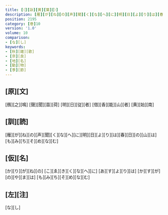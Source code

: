 ```yaml
---
title: [（][詠][黄][葉][）]
description: [雁][が][ね][の][声][聞][く][な][へ][に][明][日][よ][り][は][春][日][の][山][は][も][み][ち][そ][め][な][む]
position: 2195
category: [巻]10
version: '1.0'
volume: 10
comparison:
- [な][し]
keywords:
- [秋][雑][歌]
- [奈][良]
- [地][名]
- [動][物]
- [季][節]
---
```


## [原][文]

[鴈][之][鳴] [聲][聞][苗][荷] [明][日][従][者] [借][香][能][山][者] [黄][始][南]

## [訓][読]

[雁][が][ね][の][声][聞][く][な][へ][に][明][日][よ][り][は][春][日][の][山][は][も][み][ち][そ][め][な][む]

## [仮][名]

[か][り][が][ね][の] [こ][ゑ][き][く][な][へ][に] [あ][す][よ][り][は] [か][す][が][の][や][ま][は] [も][み][ち][そ][め][な][む]

## [左][注]

[な][し]
